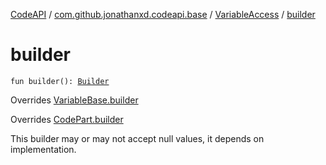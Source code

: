 [CodeAPI](../../index.md) / [com.github.jonathanxd.codeapi.base](../index.md) / [VariableAccess](index.md) / [builder](.)

# builder

`fun builder(): `[`Builder`](-builder/index.md)

Overrides [VariableBase.builder](../-variable-base/builder.md)

Overrides [CodePart.builder](../../com.github.jonathanxd.codeapi/-code-part/builder.md)

This builder may or may not accept null values, it depends on implementation.

